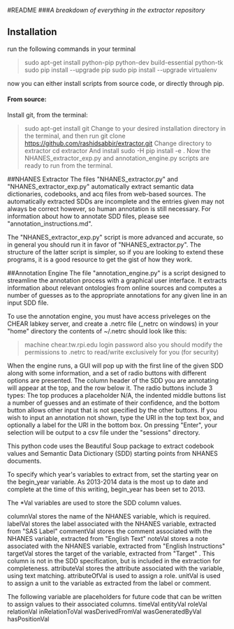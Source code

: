 #README
###*A breakdown of everything in the extractor repository*

## Installation
run the following commands in your terminal
> sudo apt-get install python-pip python-dev build-essential python-tk
> sudo pip install --upgrade pip 
> sudo pip install --upgrade virtualenv

now you can either install scripts from source code, or directly through pip.

#### From source:
Install git, from the terminal:
> sudo apt-get install git
Change to your desired installation directory in the terminal, and then run
> git clone https://github.com/rashidsabbir/extractor.git
Change directory to extractor
> cd extractor
And install
> sudo -H pip install -e .
Now the NHANES\_extractor\_exp.py and annotation\_engine.py scripts are ready to run from the terminal.


##NHANES Extractor
The files "NHANES\_extractor.py" and "NHANES\_extractor\_exp.py" automatically extract semantic data dictionaries, codebooks, and acq files from web-based sources.  The automatically extracted SDDs are incomplete and the entries given may not always be correct however, so human annotation is still necessary.  For information about how to annotate SDD files, please see "annotation\_instructions.md".

The "NHANES\_extractor\_exp.py" script is more advanced and accurate, so in general you should run it in favor of "NHANES\_extractor.py".  The structure of the latter script is simpler, so if you are looking to extend these programs, it is a good resource to get the gist of how they work.

##Annotation Engine
The file "annotation\_engine.py" is a script designed to streamline the annotation process with a graphical user interface.  It extracts information about relevant ontologies from online sources and computes a number of guesses as to the appropriate annotations for any given line in an input SDD file.

To use the annotation engine, you must have access priveleges on the CHEAR labkey server, and create a .netrc file (_netrc on windows) in your "home" directory
the contents of ~/.netrc should look like this:
>machine chear.tw.rpi.edu
>login <your email address>
>password <your password>
also you should modify the permissions to .netrc to read/write exclusively for you (for security)

When the engine runs, a GUI will pop up with the first line of the given SDD along with some information, and a set of radio buttons with different options are presented.  The column header of the SDD you are annotating will appear at the top, and the row below it.  The radio buttons include 3 types:
The top produces a placeholder N/A, the indented middle buttons list a number of guesses and an estimate of their confidence, and the bottom button allows other input that is not specified by the other buttons.  If you wish to input an annotation not shown, type the URI in the top text box, and optionally a label for the URI in the bottom box.  On pressing "Enter", your selection will be output to a csv file under the "sessions" directory.




This python code uses the Beautiful Soup package to extract codebook values and Semantic Data Dictionary (SDD) starting points from NHANES documents.

To specify which year's variables to extract from, set the starting year on the begin_year variable. As 2013-2014 data is the most up to date and complete at the time of this writing, begin_year has been set to 2013.

The *Val variables are used to store the SDD column values.

columnVal stores the name of the NHANES variable, which is required.
labelVal stores the label associated with the NHANES variable, extracted from "SAS Label"
commentVal stores the comment associated with the NHANES variable, extracted from "English Text"
noteVal stores a note associated with the NHANES variable, extracted from "English Instructions"
targetVal stores the target of the variable, extracted from "Target" . This column is not in the SDD specification, but is included in the extraction for completeness.
attributeVal stores the attribute associated with the variable, using text matching.
attributeOfVal is used to assign a role.
unitVal is used to assign a unit to the variable as extracted from the label or comment.

The following variable are placeholders for future code that can be written to assign values to their associated columns.
timeVal
entityVal 
roleVal
relationVal
inRelationToVal
wasDerivedFromVal
wasGeneratedByVal
hasPositionVal
